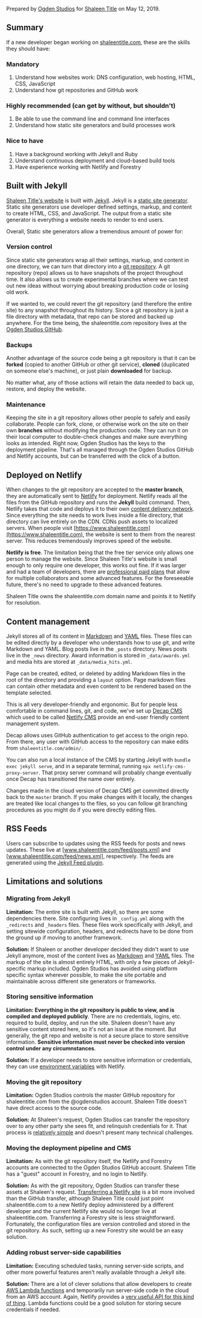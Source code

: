 Prepared by [Ogden Studios](https://ogdenstudios.xyz) for [Shaleen Title](https://www.shaleentitle.com) on May 12, 2019.

## Summary

If a new developer began working on [shaleentitle.com](https://www.shaleentitle.com), these are the skills they should have:

### Mandatory

1. Understand how websites work: DNS configuration, web hosting, HTML, CSS, JavaScript
2. Understand how git repositories and GitHub work

### Highly recommended (can get by without, but shouldn't)

1. Be able to use the command line and command line interfaces
2. Understand how static site generators and build processes work

### Nice to have

1. Have a background working with Jekyll and Ruby
2. Understand continuous deployment and cloud-based build tools
3. Have experience working with Netlify and Forestry

## Built with Jekyll

[Shaleen Title's website](https://www.shaleentitle.com/) is built with [Jekyll](https://jekyllrb.com). Jekyll is a [static site generator](https://www.staticgen.com/). Static site generators use developer defined settings, markup, and content to create HTML, CSS, and JavaScript. The output from a static site generator is everything a website needs to render to end users.

Overall, Static site generators allow a tremendous amount of power for:

### Version control

Since static site generators wrap all their settings, markup, and content in one directory, we can turn that directory into a [git repository](https://git-scm.com/book/en/v2/Getting-Started-What-is-Git%3F). A git repository (repo) allows us to have snapshots of the project throughout time. It also allows us to create experimental branches where we can test out new ideas without worrying about breaking production code or losing old work.

If we wanted to, we could revert the git repository (and therefore the entire site) to any snapshot throughout its history. Since a git repository is just a file directory with metadata, that repo can be stored and backed up anywhere. For the time being, the shaleentitle.com repository lives at the [Ogden Studios GitHub](https://github.com/ogdenstudios/shaleen-title).

### Backups

Another advantage of the source code being a git repository is that it can be **forked** (copied to another GitHub or other git service), **cloned** (duplicated on someone else's machine), or just plain **downloaded** for backup.

No matter what, any of those actions will retain the data needed to back up, restore, and deploy the website.

### Maintenance

Keeping the site in a git repository allows other people to safely and easily collaborate. People can fork, clone, or otherwise work on the site on their own **branches** without modifying the production code. They can run it on their local computer to double-check changes and make sure everything looks as intended. Right now, Ogden Studios has the keys to the deployment pipeline. That's all managed through the Ogden Studios GitHub and Netlify accounts, but can be transferred with the click of a button.

## Deployed on Netlify

When changes to the git repository are accepted to the **master branch**, they are automatically sent to [Netlify](https://www.netlify.com/) for deployment. Netlify reads all the files from the GitHub repository and runs the **Jekyll** build command. Then, Netlify takes that code and deploys it to their own [content delivery network](https://en.wikipedia.org/wiki/Content_delivery_network). Since everything the site needs to work lives inside a file directory, that directory can live entirely on the CDN. CDNs push assets to localized servers. When people visit [https://www.shaleentitle.com](https://www.shaleentitle.com), the website is sent to them from the nearest server. This reduces tremendously improves speed of the website.

**Netlify is free**. The limitation being that the free tier service only allows one person to manage the website. Since Shaleen Title's website is small enough to only require one developer, this works out fine. If it was larger and had a team of developers, there are [professional paid plans](https://www.netlify.com/pricing/) that allow for multiple collaborators and some advanced features. For the foreseeable future, there's no need to upgrade to these advanced features.

Shaleen Title owns the shaleentitle.com domain name and points it to Netlify for resolution.

## Content management

Jekyll stores all of its content in [Markdown](https://en.wikipedia.org/wiki/Markdown) and [YAML](https://en.wikipedia.org/wiki/YAML) files. These files can be edited directly by a developer who understands how to use git, and write Markdown and YAML. Blog posts live in the `_posts` directory. News posts live in the `_news` directory. Award information is stored in `_data/awards.yml` and media hits are stored at `_data/media_hits.yml`.

Page can be created, edited, or deleted by adding Markdown files in the root of the directory and providing a `layout` option. Page markdown files can contain other metadata and even content to be rendered based on the template selected.

This is all very developer-friendly and ergonomic. But for people less comfortable in command lines, git, and code, we've set up [Decap CMS](https://decapcms.org/) which used to be called [Netlify CMS](https://www.netlify.com/blog/netlify-cms-to-become-decap-cms/) provide an end-user friendly content management system.

Decap allows uses GitHub authentication to get access to the origin repo. From there, any user with GitHub access to the repository can make edits from `shaleentitle.com/admin/`.

You can also run a local instance of the CMS by starting Jekyll with `bundle exec jekyll serve`, and in a separate terminal, running `npx netlify-cms-proxy-server`. That proxy server command will probably change eventually once Decap has transitioned the name over entirely.

Changes made in the cloud version of Decap CMS get committed directly back to the `master` branch. If you make changes with it locally, the changes are treated like local changes to the files, so you can follow git branching procedures as you might do if you were directly editing files.

## RSS Feeds

Users can subscribe to updates using the RSS feeds for posts and news updates. These live at [www.shaleentitle.com/feed/posts.xml] and [www.shaleentitle.com/feed/news.xml], respectively. The feeds are generated using the [Jekyll Feed plugin](https://github.com/jekyll/jekyll-feed).

## Limitations and solutions

### Migrating from Jekyll

**Limitation:** The entire site is built with Jekyll, so there are some dependencies there. Site configuring lives in `_config.yml` along with the `_redirects` and `_headers` files. These files work specifically with Jekyll, and setting sitewide configuration, headers, and redirects have to be done from the ground up if moving to another framework.

**Solution:** If Shaleen or another developer decided they didn't want to use Jekyll anymore, most of the content lives as [Markdown](https://en.wikipedia.org/wiki/Markdown) and [YAML](https://en.wikipedia.org/wiki/YAML) files. The markup of the site is almost entirely HTML, with only a few pieces of Jekyll-specific markup included. Ogden Studios has avoided using platform specific syntax wherever possible, to make the site portable and maintainable across different site generators or frameworks.

### Storing sensitive information

**Limitation: Everything in the git repository is public to view, and is compiled and deployed publicly**. There are no credentials, logins, etc. required to build, deploy, and run the site. Shaleen doesn't have any sensitive content stored here, so it's not an issue at the moment. But generally, the git repo and website is not a secure place to store sensitive information. **Sensitive information must never be checked into version control under any circumnstances**.

**Solution:** If a developer needs to store sensitive information or credentials, they can use [environment variables](https://www.netlify.com/docs/continuous-deployment/#environment-variables) with Netlify.

### Moving the git repository

**Limitation:** Ogden Studios controls the master GitHub repository for shaleentitle.com from the @ogdenstudios account. Shaleen Title doesn't have direct access to the source code.

**Solution:** At Shaleen's request, Ogden Studios can transfer the repository over to any other party she sees fit, and relinquish credentials for it. That process is [relatively simple](https://help.github.com/en/articles/transferring-a-repository) and doesn't present many technical challenges.

### Moving the deployment pipeline and CMS

**Limitation:** As with the git repository itself, the Netlify and Forestry accounts are connected to the Ogden Studios GitHub account. Shaleen Title has a "guest" account in Forestry, and no login to Netlify.

**Solution:** As with the git repository, Ogden Studios can transfer these assets at Shaleen's request. [Transferring a Netlify site](https://www.netlify.com/docs/teams/) is a bit more involved than the GitHub transfer, although Shaleen Title could just point shaleentitle.com to a new Netlify deploy administered by a different developer and the current Netlify site would no longer live at shaleentitle.com. Transferring a Forestry site is less straightforward. Fortunately, the configuration files are version controlled and stored in the git repository. As such, setting up a new Forestry site would be an easy solution.

### Adding robust server-side capabilities

**Limitation:** Executing scheduled tasks, running server-side scripts, and other more powerful features aren't really available through a Jekyll site.

**Solution:** There are a lot of clever solutions that allow developers to create [AWS Lambda functions](https://aws.amazon.com/lambda/) and temporarily run server-side code in the cloud from an AWS account. Again, Netlify provides a [very useful API for this kind of thing](https://www.netlify.com/docs/functions/). Lambda functions could be a good solution for storing secure credentials if needed.
